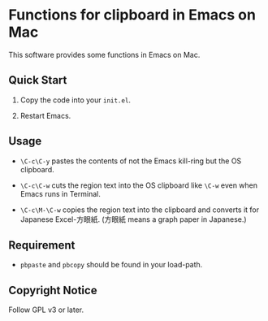 # Functions for clipboard in Emacs on Mac

This software provides some functions in Emacs on Mac.

## Quick Start

1. Copy the code into your `init.el`.

2. Restart Emacs.

## Usage

* `\C-c\C-y` pastes the contents of not the Emacs kill-ring but the OS clipboard.

* `\C-c\C-w` cuts the region text into the OS clipboard like `\C-w` even when Emacs runs in Terminal.

* `\C-c\M-\C-w` copies the region text into the clipboard and converts it for Japanese Excel-方眼紙.  (方眼紙 means a graph paper in Japanese.)

## Requirement

* `pbpaste` and `pbcopy` should be found in your load-path.

## Copyright Notice

Follow GPL v3 or later.
